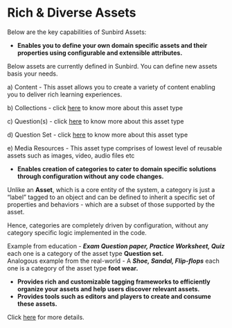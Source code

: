 # Rich & Diverse Assets

Below are the key capabilities of Sunbird Assets:

* **Enables you to define your own domain specific assets and their properties using configurable and extensible attributes.**

Below assets are currently defined in Sunbird. You can define new assets basis your needs.

a) Content - This asset allows you to create a variety of content enabling you to deliver rich learning experiences.

b) Collections - click [here](broken-reference) to know more about this asset type

c) Question(s) - click [here](http://127.0.0.1:5000/o/-Mi9QwJlsfb7xuxTBc0J/s/Wu4HIWGkb7dD4y0Kup4W/) to know more about this asset type

d) Question Set - click [here](http://127.0.0.1:5000/o/-Mi9QwJlsfb7xuxTBc0J/s/Wu4HIWGkb7dD4y0Kup4W/) to know more about this asset type

e) Media Resources - This asset type comprises of lowest level of reusable assets such as images, video, audio files etc

* **Enables creation of categories to cater to domain specific solutions through configuration without any code changes.**

Unlike an **Asset**, which is a core entity of the system, a category is just a “label” tagged to an object and can be defined to inherit a specific set of properties and behaviors - which are a subset of those supported by the asset.

Hence, categories are completely driven by configuration, without any category specific logic implemented in the code.

Example from education - _**Exam Question paper, Practice Worksheet, Quiz**_ each one is a category of the asset type **Question set.**\
Analogous example from the real-world - A _**Shoe, Sandal, Flip-flops**_ each one is a category of the asset type **foot wear.**

* **Provides rich and customizable tagging frameworks to efficiently organize your assets and help users discover relevant assets.**
* **Provides tools such as editors and players to create and consume these assets.**

Click [here](http://127.0.0.1:5000/s/aanfWbeVT74C5lXDPde3/learn/capabilities/rich-and-diverse-assets) for more details.&#x20;
